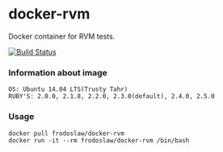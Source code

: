 # docker-rvm
Docker container for RVM tests.

[![Build Status](https://travis-ci.org/frodoslaw/docker-rvm.svg?branch=master)](https://travis-ci.org/frodoslaw/docker-rvm)

### Information about image
    OS: Ubuntu 14.04 LTS(Trusty Tahr)
    RUBY'S: 2.0.0, 2.1.8, 2.2.0, 2.3.0(default), 2.4.0, 2.5.0

### Usage
    docker pull frodoslaw/docker-rvm
    docker run -it --rm frodoslaw/docker-rvm /bin/bash
